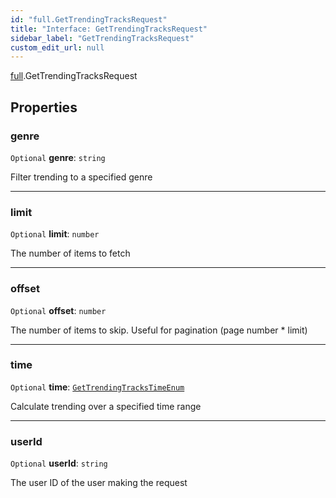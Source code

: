 ```yaml
---
id: "full.GetTrendingTracksRequest"
title: "Interface: GetTrendingTracksRequest"
sidebar_label: "GetTrendingTracksRequest"
custom_edit_url: null
---
```


[full](../namespaces/full.md).GetTrendingTracksRequest

## Properties

### genre

 `Optional` **genre**: `string`

Filter trending to a specified genre

___

### limit

 `Optional` **limit**: `number`

The number of items to fetch

___

### offset

 `Optional` **offset**: `number`

The number of items to skip. Useful for pagination (page number * limit)

___

### time

 `Optional` **time**: [`GetTrendingTracksTimeEnum`](../enums/full.GetTrendingTracksTimeEnum.md)

Calculate trending over a specified time range

___

### userId

 `Optional` **userId**: `string`

The user ID of the user making the request
